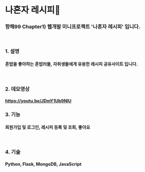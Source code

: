 # 나혼자 레시피🥘

### 항해99 Chapter1) 웹개발 미니프로젝트 '나혼자 레시피' 입니다.

<br/>

### 1. 설명
#### 혼밥을 좋아하는 혼밥러들, 자취생들에게 유용한 레시피 공유사이트 입니다.

<br/>

### 2. 데모영상
#### https://youtu.be/JDmY1Ub9NlU


### 3. 기능
#### 회원가입 및 로그인, 레시피 등록 및 조회, 좋아요

<br/>

### 4. 기술
#### Python, Flask, MongoDB, JavaScript




